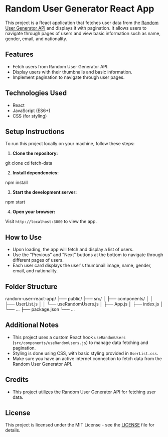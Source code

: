 # Random User Generator React App

This project is a React application that fetches user data from the [Random User Generator API](https://randomuser.me/) and displays it with pagination. It allows users to navigate through pages of users and view basic information such as name, gender, email, and nationality.

## Features

- Fetch users from Random User Generator API.
- Display users with their thumbnails and basic information.
- Implement pagination to navigate through user pages.

## Technologies Used

- React
- JavaScript (ES6+)
- CSS (for styling)

## Setup Instructions

To run this project locally on your machine, follow these steps:

1. **Clone the repository:**

git clone <repository-url>
cd fetch-data


2. **Install dependencies:**

npm install

3. **Start the development server:**

npm start

4. **Open your browser:**

Visit `http://localhost:3000` to view the app.

## How to Use

- Upon loading, the app will fetch and display a list of users.
- Use the "Previous" and "Next" buttons at the bottom to navigate through different pages of users.
- Each user card displays the user's thumbnail image, name, gender, email, and nationality.

## Folder Structure
random-user-react-app/
├── public/
├── src/
│ ├── components/
│ │ ├── UserList.js
│ │ └── useRandomUsers.js
│ ├── App.js
│ ├── index.js
│ └── ...
├── package.json
└── ...

## Additional Notes

- This project uses a custom React hook `useRandomUsers` (`src/components/useRandomUsers.js`) to manage data fetching and pagination.
- Styling is done using CSS, with basic styling provided in `UserList.css`.
- Make sure you have an active internet connection to fetch data from the Random User Generator API.

## Credits

- This project utilizes the Random User Generator API for fetching user data.

## License

This project is licensed under the MIT License - see the [LICENSE](LICENSE) file for details.